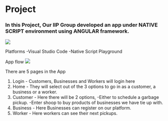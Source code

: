 # Project
### In this Project, Our IIP Group developed an app under NATIVE SCRIPT environment using ANGULAR framework.
![](images/logonew.png)

Platforms
  -Visual Studio Code
  -Native Script Playground
 
App flow
![](images/IIP.png)

There are 5 pages in the App
1. Login - Customers, Businesses and Workers will login here
2. Home - They will select out of the 3 options to go in as a customer, a business or a worker.
3. Customer - Here there will be 2 options, 
                    -Either to schedule a garbage pickup.
                    -Enter shoop to buy products of businesses we have tie up with.
4. Business - Here Businesses can register on our platform.
5. Worker - Here workers can see their next pickups.


